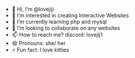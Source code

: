 - 👋 Hi, I’m @lovejiji
- 👀 I’m interested in creating Interactive Websites
- 🌱 I’m currently learning php and mysql
- 💞️ I’m looking to collaborate on any websites
- 📫 How to reach me? discord: lovejij1
- 😄 Pronouns: she/ her
- ⚡ Fun fact: I love kitties 

<!---
lovejiji/lovejiji is a ✨ special ✨ repository because its `README.md` (this file) appears on your GitHub profile.
You can click the Preview link to take a look at your changes.
--->
